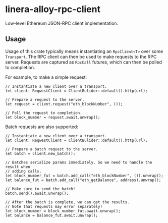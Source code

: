 # linera-alloy-rpc-client

Low-level Ethereum JSON-RPC client implementation.

## Usage

Usage of this crate typically means instantiating an `RpcClient<T>` over some
`Transport`. The RPC client can then be used to make requests to the RPC
server. Requests are captured as `RpcCall` futures, which can then be polled to
completion.

For example, to make a simple request:

```rust,ignore
// Instantiate a new client over a transport.
let client: ReqwestClient = ClientBulider::default().http(url);

// Prepare a request to the server.
let request = client.request("eth_blockNumber", ());

// Poll the request to completion.
let block_number = request.await.unwrap();
```

Batch requests are also supported:

```rust,ignore
// Instantiate a new client over a transport.
let client: ReqwestClient = ClientBulider::default().http(url);

// Prepare a batch request to the server.
let batch = client.new_batch();

// Batches serialize params immediately. So we need to handle the result when
// adding calls.
let block_number_fut = batch.add_call("eth_blockNumber", ()).unwrap();
let balance_fut = batch.add_call("eth_getBalance", address).unwrap();

// Make sure to send the batch!
batch.send().await.unwrap();

// After the batch is complete, we can get the results.
// Note that requests may error separately!
let block_number = block_number_fut.await.unwrap();
let balance = balance_fut.await.unwrap();
```

